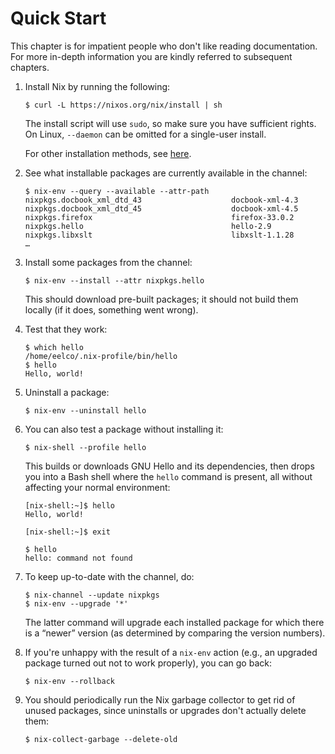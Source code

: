 # Quick Start

This chapter is for impatient people who don't like reading
documentation.  For more in-depth information you are kindly referred
to subsequent chapters.

1. Install Nix by running the following:

   ```console
   $ curl -L https://nixos.org/nix/install | sh
   ```

   The install script will use `sudo`, so make sure you have sufficient rights.
   On Linux, `--daemon` can be omitted for a single-user install.

   For other installation methods, see [here](installation/installation.md).

1. See what installable packages are currently available in the
   channel:

   ```console
   $ nix-env --query --available --attr-path
   nixpkgs.docbook_xml_dtd_43                    docbook-xml-4.3
   nixpkgs.docbook_xml_dtd_45                    docbook-xml-4.5
   nixpkgs.firefox                               firefox-33.0.2
   nixpkgs.hello                                 hello-2.9
   nixpkgs.libxslt                               libxslt-1.1.28
   …
   ```

1. Install some packages from the channel:

   ```console
   $ nix-env --install --attr nixpkgs.hello
   ```

   This should download pre-built packages; it should not build them
   locally (if it does, something went wrong).

1. Test that they work:

   ```console
   $ which hello
   /home/eelco/.nix-profile/bin/hello
   $ hello
   Hello, world!
   ```

1. Uninstall a package:

   ```console
   $ nix-env --uninstall hello
   ```

1. You can also test a package without installing it:

   ```console
   $ nix-shell --profile hello
   ```

   This builds or downloads GNU Hello and its dependencies, then drops
   you into a Bash shell where the `hello` command is present, all
   without affecting your normal environment:

   ```console
   [nix-shell:~]$ hello
   Hello, world!

   [nix-shell:~]$ exit

   $ hello
   hello: command not found
   ```

1. To keep up-to-date with the channel, do:

   ```console
   $ nix-channel --update nixpkgs
   $ nix-env --upgrade '*'
   ```

   The latter command will upgrade each installed package for which
   there is a “newer” version (as determined by comparing the version
   numbers).

1. If you're unhappy with the result of a `nix-env` action (e.g., an
   upgraded package turned out not to work properly), you can go back:

   ```console
   $ nix-env --rollback
   ```

1. You should periodically run the Nix garbage collector to get rid of
   unused packages, since uninstalls or upgrades don't actually delete
   them:

   ```console
   $ nix-collect-garbage --delete-old
   ```
